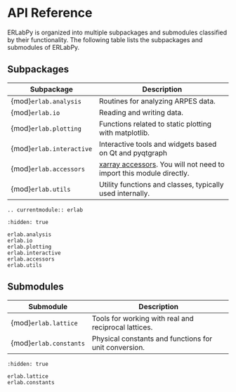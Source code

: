 # API Reference

ERLabPy is organized into multiple subpackages and submodules classified by their functionality. The following table lists the subpackages and submodules of ERLabPy.

## Subpackages

| Subpackage               | Description                                                                                                                              |
| ------------------------ | ---------------------------------------------------------------------------------------------------------------------------------------- |
| {mod}`erlab.analysis`    | Routines for analyzing ARPES data.                                                                                                       |
| {mod}`erlab.io`          | Reading and writing data.                                                                                                                |
| {mod}`erlab.plotting`    | Functions related to static plotting with matplotlib.                                                                                    |
| {mod}`erlab.interactive` | Interactive tools and widgets based on Qt and pyqtgraph                                                                                  |
| {mod}`erlab.accessors`   | [xarray accessors](https://docs.xarray.dev/en/stable/internals/extending-xarray.html). You will not need to import this module directly. |
| {mod}`erlab.utils`       | Utility functions and classes, typically used internally.                                                                                |

```{eval-rst}
.. currentmodule:: erlab
```

```{toctree}
:hidden: true

erlab.analysis
erlab.io
erlab.plotting
erlab.interactive
erlab.accessors
erlab.utils
```

## Submodules

| Submodule              | Description                                           |
| ---------------------- | ----------------------------------------------------- |
| {mod}`erlab.lattice`   | Tools for working with real and reciprocal lattices.  |
| {mod}`erlab.constants` | Physical constants and functions for unit conversion. |

```{toctree}
:hidden: true

erlab.lattice
erlab.constants
```
